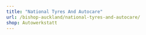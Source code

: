 ```yaml
---
title: "National Tyres And Autocare"
url: /bishop-auckland/national-tyres-and-autocare/
shop: Autowerkstatt
---
```

